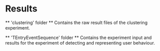 # Results

** 'clustering' folder **
Contains the raw result files of the clustering experiment.

** 'TEntryEventSequence' folder **
Contains the experiment input and results for the experiment of detecting and representing user behaviour.
